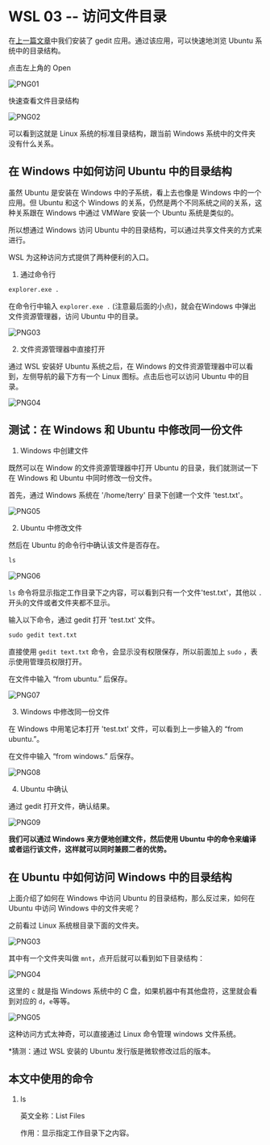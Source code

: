 # WSL 03 -- 访问文件目录

在[上一篇文章](/使用Ubuntu01.md)中我们安装了 gedit 应用。通过该应用，可以快速地浏览 Ubuntu 系统中的目录结构。

点击左上角的 Open

![PNG01](/doc/illustrations/linuxuse01/win11wsl-40.png)


快速查看文件目录结构

![PNG02](/doc/illustrations/linuxuse02/win11wsl-24.png)

可以看到这就是 Linux 系统的标准目录结构，跟当前 Windows 系统中的文件夹没有什么关系。

## 在 Windows 中如何访问 Ubuntu 中的目录结构

虽然 Ubuntu 是安装在 Windows 中的子系统，看上去也像是 Windows 中的一个应用。但 Ubuntu 和这个 Windows 的关系，仍然是两个不同系统之间的关系，这种关系跟在 Windows 中通过 VMWare 安装一个 Ubuntu 系统是类似的。

所以想通过 Windows 访问 Ubuntu 中的目录结构，可以通过共享文件夹的方式来进行。

WSL 为这种访问方式提供了两种便利的入口。

1. 通过命令行

```cmd
explorer.exe .
```

在命令行中输入 `explorer.exe .` (注意最后面的小点)，就会在Windows 中弹出文件资源管理器，访问 Ubuntu 中的目录。

![PNG03](/doc/illustrations/linuxuse02/win11wsl-26.png)

2. 文件资源管理器中直接打开

通过 WSL 安装好 Ubuntu 系统之后，在 Windows 的文件资源管理器中可以看到，左侧导航的最下方有一个 Linux 图标。点击后也可以访问 Ubuntu 中的目录。

![PNG04](/doc/illustrations/linuxuse02/win11wsl-31.png)


## 测试：在 Windows 和 Ubuntu 中修改同一份文件

1. Windows 中创建文件

既然可以在 Window 的文件资源管理器中打开 Ubuntu 的目录，我们就测试一下在 Windows 和 Ubuntu 中同时修改一份文件。

首先，通过 Windows 系统在 '/home/terry' 目录下创建一个文件 'test.txt'。

![PNG05](/doc/illustrations/linuxuse02/win11wsl-28.png)

2. Ubuntu 中修改文件

然后在 Ubuntu 的命令行中确认该文件是否存在。

```cmd
ls
```

![PNG06](/doc/illustrations/linuxuse02/win11wsl-29.png)

`ls` 命令将显示指定工作目录下之内容，可以看到只有一个文件'test.txt'，其他以 `.` 开头的文件或者文件夹都不显示。

输入以下命令，通过 gedit 打开 'test.txt' 文件。

```cmd
sudo gedit text.txt
```

直接使用 `gedit text.txt` 命令，会显示没有权限保存，所以前面加上 `sudo` ，表示使用管理员权限打开。

在文件中输入 “from ubuntu.” 后保存。

![PNG07](/doc/illustrations/linuxuse02/win11wsl-32.png)

3. Windows 中修改同一份文件

在 Windows 中用笔记本打开 'test.txt' 文件，可以看到上一步输入的 “from ubuntu.”。

在文件中输入  “from windows.” 后保存。

![PNG08](/doc/illustrations/linuxuse02/win11wsl-36.png)

4. Ubuntu 中确认 

通过 gedit 打开文件，确认结果。

![PNG09](/doc/illustrations/linuxuse02/win11wsl-38.png)

**我们可以通过 Windows 来方便地创建文件，然后使用 Ubuntu 中的命令来编译或者运行该文件，这样就可以同时兼顾二者的优势。**

## 在 Ubuntu 中如何访问 Windows 中的目录结构

上面介绍了如何在 Windows 中访问 Ubuntu 的目录结构，那么反过来，如何在 Ubuntu 中访问 Windows 中的文件夹呢？

之前看过 Linux 系统根目录下面的文件夹。

![PNG03](/doc/illustrations/linuxuse02/win11wsl-26.png)

其中有一个文件夹叫做 `mnt`，点开后就可以看到如下目录结构：

![PNG04](/doc/illustrations/linuxuse02/win11wsl-41.png)

这里的 `c` 就是指 Windows 系统中的 C 盘，如果机器中有其他盘符，这里就会看到对应的 `d`，`e`等等。

![PNG05](/doc/illustrations/linuxuse02/win11wsl-42.png)

这种访问方式太神奇，可以直接通过 Linux 命令管理 windows 文件系统。

*猜测：通过 WSL 安装的 Ubuntu 发行版是微软修改过后的版本。

## 本文中使用的命令

1. ls 
 
    英文全称：List Files
 
    作用：显示指定工作目录下之内容。